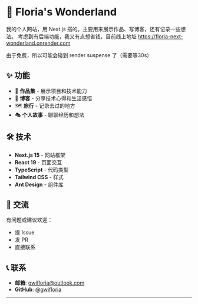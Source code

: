# 🌟 Floria's Wonderland

我的个人网站，用 Next.js 搭的。主要用来展示作品、写博客，还有记录一些想法。
考虑到有后端功能，我又有点想省钱，目前线上地址
https://floria-next-wonderland.onrender.com

由于免费，所以可能会碰到 render suspense 了（需要等30s）

## ✨ 功能

- 🎨 **作品集** - 展示项目和技术能力
- 📝 **博客** - 分享技术心得和生活感悟
- 🗺️ **旅行** - 记录去过的地方
- 🎭 **个人故事** - 聊聊经历和想法

## 🛠️ 技术

- **Next.js 15** - 网站框架
- **React 19** - 页面交互
- **TypeScript** - 代码类型
- **Tailwind CSS** - 样式
- **Ant Design** - 组件库

## 🤝 交流

有问题或建议欢迎：

- 提 Issue
- 发 PR
- 直接联系

## 📞 联系

- **邮箱**: gwifloria@outlook.com
- **GitHub**: [@gwifloria](https://github.com/gwifloria)

---
